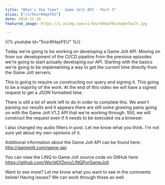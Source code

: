 ```yaml
---
title: "What's the Time? - Game Jolt API - Part 3"
alias: ["/v/5nzr6HqxFEU"]
date: 2016-11-10
featured_image: https://i.ytimg.com/vi/5nzr6HqxFEU/mqdefault.jpg

---
```


{{% youtube id="5nzr6HqxFEU" %}}

Today we're going to be working on developing a Game Jolt API. Moving on from our development of the CI/CD pipeline from the previous episodes we're going to start actually developing our API. Starting with the basics we're going to be implementing a way to get the current time directly from the Game Jolt servers.

This is going to require us constructing our query and signing it. This going to be a majority of the work. At the end of this video we will have a signed request to get a JSON formatted time.

There is still a lot of work left to do in order to complete this. We aren't parsing our results and it appears there are still some growing pains going on with the Game Jolt V1.2 API that we're working through. Still, we will construct the request even if it needs to be executed via a browser.

I also changed my audio filters in post. Let me know what you think. I'm not sure yet about my own opinions of it.

Additional information about the Game Jolt API can be found here: http://gamejolt.com/game-api

You can view the LINQ to Game Jolt source code on GitHub here: https://github.com/WorldOfZero/LINQForGameJolt

Want to see more? Let me know what you want to see in the comments below! Having issues? We can work through those as well.